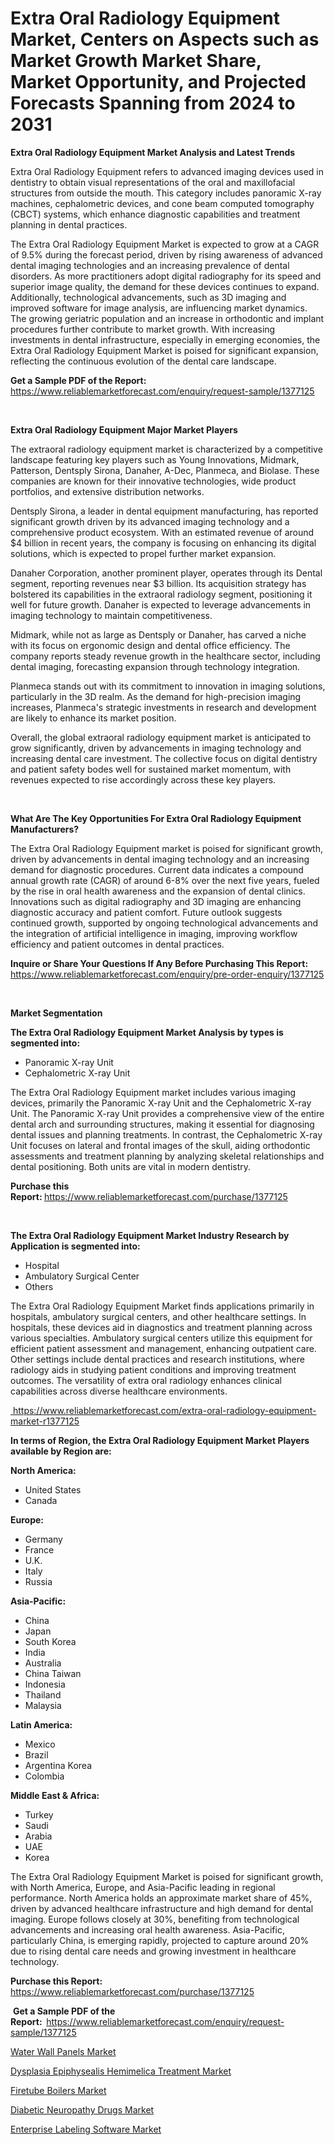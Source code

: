 <p><h1>Extra Oral Radiology Equipment Market, Centers on Aspects such as Market Growth Market Share, Market Opportunity, and Projected Forecasts Spanning from 2024 to 2031</h1></p><p><strong>Extra Oral Radiology Equipment Market Analysis and Latest Trends</strong></p>
<p><p>Extra Oral Radiology Equipment refers to advanced imaging devices used in dentistry to obtain visual representations of the oral and maxillofacial structures from outside the mouth. This category includes panoramic X-ray machines, cephalometric devices, and cone beam computed tomography (CBCT) systems, which enhance diagnostic capabilities and treatment planning in dental practices.</p><p>The Extra Oral Radiology Equipment Market is expected to grow at a CAGR of 9.5% during the forecast period, driven by rising awareness of advanced dental imaging technologies and an increasing prevalence of dental disorders. As more practitioners adopt digital radiography for its speed and superior image quality, the demand for these devices continues to expand. Additionally, technological advancements, such as 3D imaging and improved software for image analysis, are influencing market dynamics. The growing geriatric population and an increase in orthodontic and implant procedures further contribute to market growth. With increasing investments in dental infrastructure, especially in emerging economies, the Extra Oral Radiology Equipment Market is poised for significant expansion, reflecting the continuous evolution of the dental care landscape.</p></p>
<p><strong>Get a Sample PDF of the Report:&nbsp;</strong> <a href="https://www.reliablemarketforecast.com/enquiry/request-sample/1377125?utm_campaign=1170&utm_medium=2&utm_source=Github&utm_content=ia&utm_term=23102024&utm_id=extra-oral-radiology-equipment">https://www.reliablemarketforecast.com/enquiry/request-sample/1377125</a></p>
<p>&nbsp;</p>
<p><strong>Extra Oral Radiology Equipment Major Market Players</strong></p>
<p><p>The extraoral radiology equipment market is characterized by a competitive landscape featuring key players such as Young Innovations, Midmark, Patterson, Dentsply Sirona, Danaher, A-Dec, Planmeca, and Biolase. These companies are known for their innovative technologies, wide product portfolios, and extensive distribution networks.</p><p>Dentsply Sirona, a leader in dental equipment manufacturing, has reported significant growth driven by its advanced imaging technology and a comprehensive product ecosystem. With an estimated revenue of around $4 billion in recent years, the company is focusing on enhancing its digital solutions, which is expected to propel further market expansion.</p><p>Danaher Corporation, another prominent player, operates through its Dental segment, reporting revenues near $3 billion. Its acquisition strategy has bolstered its capabilities in the extraoral radiology segment, positioning it well for future growth. Danaher is expected to leverage advancements in imaging technology to maintain competitiveness.</p><p>Midmark, while not as large as Dentsply or Danaher, has carved a niche with its focus on ergonomic design and dental office efficiency. The company reports steady revenue growth in the healthcare sector, including dental imaging, forecasting expansion through technology integration.</p><p>Planmeca stands out with its commitment to innovation in imaging solutions, particularly in the 3D realm. As the demand for high-precision imaging increases, Planmeca's strategic investments in research and development are likely to enhance its market position.</p><p>Overall, the global extraoral radiology equipment market is anticipated to grow significantly, driven by advancements in imaging technology and increasing dental care investment. The collective focus on digital dentistry and patient safety bodes well for sustained market momentum, with revenues expected to rise accordingly across these key players.</p></p>
<p>&nbsp;</p>
<p><strong>What Are The Key Opportunities For Extra Oral Radiology Equipment Manufacturers?</strong></p>
<p><p>The Extra Oral Radiology Equipment market is poised for significant growth, driven by advancements in dental imaging technology and an increasing demand for diagnostic procedures. Current data indicates a compound annual growth rate (CAGR) of around 6-8% over the next five years, fueled by the rise in oral health awareness and the expansion of dental clinics. Innovations such as digital radiography and 3D imaging are enhancing diagnostic accuracy and patient comfort. Future outlook suggests continued growth, supported by ongoing technological advancements and the integration of artificial intelligence in imaging, improving workflow efficiency and patient outcomes in dental practices.</p></p>
<p><strong>Inquire or Share Your Questions If Any Before Purchasing This Report:</strong> <a href="https://www.reliablemarketforecast.com/enquiry/pre-order-enquiry/1377125?utm_campaign=1170&utm_medium=2&utm_source=Github&utm_content=ia&utm_term=23102024&utm_id=extra-oral-radiology-equipment">https://www.reliablemarketforecast.com/enquiry/pre-order-enquiry/1377125</a></p>
<p>&nbsp;</p>
<p><strong>Market Segmentation</strong></p>
<p><strong>The Extra Oral Radiology Equipment Market Analysis by types is segmented into:</strong></p>
<p><ul><li>Panoramic X-ray Unit</li><li>Cephalometric X-ray Unit</li></ul></p>
<p><p>The Extra Oral Radiology Equipment market includes various imaging devices, primarily the Panoramic X-ray Unit and the Cephalometric X-ray Unit. The Panoramic X-ray Unit provides a comprehensive view of the entire dental arch and surrounding structures, making it essential for diagnosing dental issues and planning treatments. In contrast, the Cephalometric X-ray Unit focuses on lateral and frontal images of the skull, aiding orthodontic assessments and treatment planning by analyzing skeletal relationships and dental positioning. Both units are vital in modern dentistry.</p></p>
<p><strong>Purchase this Report:&nbsp;</strong><a href="https://www.reliablemarketforecast.com/purchase/1377125?utm_campaign=1170&utm_medium=2&utm_source=Github&utm_content=ia&utm_term=23102024&utm_id=extra-oral-radiology-equipment">https://www.reliablemarketforecast.com/purchase/1377125</a></p>
<p>&nbsp;</p>
<p><strong>The Extra Oral Radiology Equipment Market Industry Research by Application is segmented into:</strong></p>
<p><ul><li>Hospital</li><li>Ambulatory Surgical Center</li><li>Others</li></ul></p>
<p><p>The Extra Oral Radiology Equipment Market finds applications primarily in hospitals, ambulatory surgical centers, and other healthcare settings. In hospitals, these devices aid in diagnostics and treatment planning across various specialties. Ambulatory surgical centers utilize this equipment for efficient patient assessment and management, enhancing outpatient care. Other settings include dental practices and research institutions, where radiology aids in studying patient conditions and improving treatment outcomes. The versatility of extra oral radiology enhances clinical capabilities across diverse healthcare environments.</p></p>
<p><a href="https://www.reliablemarketforecast.com/extra-oral-radiology-equipment-market-r1377125?utm_campaign=1170&utm_medium=2&utm_source=Github&utm_content=ia&utm_term=23102024&utm_id=extra-oral-radiology-equipment">&nbsp;https://www.reliablemarketforecast.com/extra-oral-radiology-equipment-market-r1377125</a></p>
<p><strong>In terms of Region, the Extra Oral Radiology Equipment Market Players available by Region are:</strong></p>
<p>
    <p> <strong> North America: </strong>
        <ul>
            <li>United States</li>
            <li>Canada</li>
        </ul>
        </p> 
    <p> <strong> Europe: </strong>
        <ul>
            <li>Germany</li>
            <li>France</li>
            <li>U.K.</li>
            <li>Italy</li>
            <li>Russia</li>
        </ul>
        </p> 
    <p> <strong> Asia-Pacific: </strong>
        <ul>
            <li>China</li>
            <li>Japan</li>
            <li>South Korea</li>
            <li>India</li>
            <li>Australia</li>
            <li>China Taiwan</li>
            <li>Indonesia</li>
            <li>Thailand</li>
            <li>Malaysia</li>
        </ul>
        </p> 
    <p> <strong> Latin America: </strong>
        <ul>
            <li>Mexico</li>
            <li>Brazil</li>
            <li>Argentina Korea</li>
            <li>Colombia</li>
        </ul>
        </p> 
    <p> <strong> Middle East & Africa: </strong>
        <ul>
            <li>Turkey</li>
            <li>Saudi</li>
            <li>Arabia</li>
            <li>UAE</li>
            <li>Korea</li>
        </ul>
    </p>
    </p>
<p><p>The Extra Oral Radiology Equipment Market is poised for significant growth, with North America, Europe, and Asia-Pacific leading in regional performance. North America holds an approximate market share of 45%, driven by advanced healthcare infrastructure and high demand for dental imaging. Europe follows closely at 30%, benefiting from technological advancements and increasing oral health awareness. Asia-Pacific, particularly China, is emerging rapidly, projected to capture around 20% due to rising dental care needs and growing investment in healthcare technology.</p></p>
<p><strong>Purchase this Report: </strong><a href="https://www.reliablemarketforecast.com/purchase/1377125?utm_campaign=1170&utm_medium=2&utm_source=Github&utm_content=ia&utm_term=23102024&utm_id=extra-oral-radiology-equipment">https://www.reliablemarketforecast.com/purchase/1377125</a></p>
<p>&nbsp;<strong>Get a Sample PDF of the Report:&nbsp;&nbsp;</strong><a href="https://www.reliablemarketforecast.com/enquiry/request-sample/1377125?utm_campaign=1170&utm_medium=2&utm_source=Github&utm_content=ia&utm_term=23102024&utm_id=extra-oral-radiology-equipment">https://www.reliablemarketforecast.com/enquiry/request-sample/1377125</a></p>
<p><strong></strong></p>
<p><p><a href="https://issuu.com/reportprime-2/docs/water-wall-panels-market-size-2030._80b2a319827365?utm_campaign=1170&utm_medium=2&utm_source=Github&utm_content=ia&utm_term=23102024&utm_id=extra-oral-radiology-equipment">Water Wall Panels Market</a></p><p><a href="https://github.com/bramarquesw0f/Market-Research-Report-List-1/blob/main/dysplasia-epiphysealis-hemimelica-treatment-market.md?utm_campaign=1170&utm_medium=2&utm_source=Github&utm_content=ia&utm_term=23102024&utm_id=extra-oral-radiology-equipment">Dysplasia Epiphysealis Hemimelica Treatment Market</a></p><p><a href="https://issuu.com/reportprime-2/docs/firetube-boilers-market-size-2030.p_644c3859850e85?utm_campaign=1170&utm_medium=2&utm_source=Github&utm_content=ia&utm_term=23102024&utm_id=extra-oral-radiology-equipment">Firetube Boilers Market</a></p><p><a href="https://www.linkedin.com/pulse/trends-global-diabetic-neuropathy-drugs-market-forecast-analysis-qa3rf?utm_campaign=1170&utm_medium=2&utm_source=Github&utm_content=ia&utm_term=23102024&utm_id=extra-oral-radiology-equipment">Diabetic Neuropathy Drugs Market</a></p><p><a href="https://www.linkedin.com/pulse/enterprise-labeling-software-value-chain-analysis-from-zpajf?utm_campaign=1170&utm_medium=2&utm_source=Github&utm_content=ia&utm_term=23102024&utm_id=extra-oral-radiology-equipment">Enterprise Labeling Software Market</a></p></p>